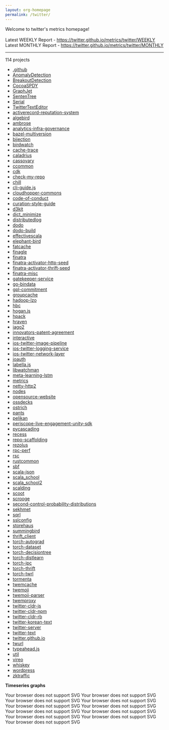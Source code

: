```yaml
---
layout: org-homepage
permalink: /twitter/
---
```

<div class="content-without-graphs">
    Welcome to twitter's metrics homepage!
    <br><br>
    Latest WEEKLY Report - <a href="https://twitter.github.io/metrics/twitter/WEEKLY">https://twitter.github.io/metrics/twitter/WEEKLY</a>
    <br>
    Latest MONTHLY Report - <a href="https://twitter.github.io/metrics/twitter/MONTHLY">https://twitter.github.io/metrics/twitter/MONTHLY</a>
    <br>
    <hr>
    114 projects
<ul>
	<li><a href="/metrics/twitter/.github/WEEKLY">.github</a></li>
	<li><a href="/metrics/twitter/AnomalyDetection/WEEKLY">AnomalyDetection</a></li>
	<li><a href="/metrics/twitter/BreakoutDetection/WEEKLY">BreakoutDetection</a></li>
	<li><a href="/metrics/twitter/CocoaSPDY/WEEKLY">CocoaSPDY</a></li>
	<li><a href="/metrics/twitter/GraphJet/WEEKLY">GraphJet</a></li>
	<li><a href="/metrics/twitter/SentenTree/WEEKLY">SentenTree</a></li>
	<li><a href="/metrics/twitter/Serial/WEEKLY">Serial</a></li>
	<li><a href="/metrics/twitter/TwitterTextEditor/WEEKLY">TwitterTextEditor</a></li>
	<li><a href="/metrics/twitter/activerecord-reputation-system/WEEKLY">activerecord-reputation-system</a></li>
	<li><a href="/metrics/twitter/algebird/WEEKLY">algebird</a></li>
	<li><a href="/metrics/twitter/ambrose/WEEKLY">ambrose</a></li>
	<li><a href="/metrics/twitter/analytics-infra-governance/WEEKLY">analytics-infra-governance</a></li>
	<li><a href="/metrics/twitter/bazel-multiversion/WEEKLY">bazel-multiversion</a></li>
	<li><a href="/metrics/twitter/bijection/WEEKLY">bijection</a></li>
	<li><a href="/metrics/twitter/birdwatch/WEEKLY">birdwatch</a></li>
	<li><a href="/metrics/twitter/cache-trace/WEEKLY">cache-trace</a></li>
	<li><a href="/metrics/twitter/caladrius/WEEKLY">caladrius</a></li>
	<li><a href="/metrics/twitter/cassovary/WEEKLY">cassovary</a></li>
	<li><a href="/metrics/twitter/ccommon/WEEKLY">ccommon</a></li>
	<li><a href="/metrics/twitter/cdk/WEEKLY">cdk</a></li>
	<li><a href="/metrics/twitter/check-my-repo/WEEKLY">check-my-repo</a></li>
	<li><a href="/metrics/twitter/chill/WEEKLY">chill</a></li>
	<li><a href="/metrics/twitter/cli-guide.js/WEEKLY">cli-guide.js</a></li>
	<li><a href="/metrics/twitter/cloudhopper-commons/WEEKLY">cloudhopper-commons</a></li>
	<li><a href="/metrics/twitter/code-of-conduct/WEEKLY">code-of-conduct</a></li>
	<li><a href="/metrics/twitter/curation-style-guide/WEEKLY">curation-style-guide</a></li>
	<li><a href="/metrics/twitter/d3kit/WEEKLY">d3kit</a></li>
	<li><a href="/metrics/twitter/dict_minimize/WEEKLY">dict_minimize</a></li>
	<li><a href="/metrics/twitter/distributedlog/WEEKLY">distributedlog</a></li>
	<li><a href="/metrics/twitter/dodo/WEEKLY">dodo</a></li>
	<li><a href="/metrics/twitter/dodo-build/WEEKLY">dodo-build</a></li>
	<li><a href="/metrics/twitter/effectivescala/WEEKLY">effectivescala</a></li>
	<li><a href="/metrics/twitter/elephant-bird/WEEKLY">elephant-bird</a></li>
	<li><a href="/metrics/twitter/fatcache/WEEKLY">fatcache</a></li>
	<li><a href="/metrics/twitter/finagle/WEEKLY">finagle</a></li>
	<li><a href="/metrics/twitter/finatra/WEEKLY">finatra</a></li>
	<li><a href="/metrics/twitter/finatra-activator-http-seed/WEEKLY">finatra-activator-http-seed</a></li>
	<li><a href="/metrics/twitter/finatra-activator-thrift-seed/WEEKLY">finatra-activator-thrift-seed</a></li>
	<li><a href="/metrics/twitter/finatra-misc/WEEKLY">finatra-misc</a></li>
	<li><a href="/metrics/twitter/gatekeeper-service/WEEKLY">gatekeeper-service</a></li>
	<li><a href="/metrics/twitter/go-bindata/WEEKLY">go-bindata</a></li>
	<li><a href="/metrics/twitter/gpl-commitment/WEEKLY">gpl-commitment</a></li>
	<li><a href="/metrics/twitter/groupcache/WEEKLY">groupcache</a></li>
	<li><a href="/metrics/twitter/hadoop-lzo/WEEKLY">hadoop-lzo</a></li>
	<li><a href="/metrics/twitter/hbc/WEEKLY">hbc</a></li>
	<li><a href="/metrics/twitter/hogan.js/WEEKLY">hogan.js</a></li>
	<li><a href="/metrics/twitter/hpack/WEEKLY">hpack</a></li>
	<li><a href="/metrics/twitter/hraven/WEEKLY">hraven</a></li>
	<li><a href="/metrics/twitter/iago2/WEEKLY">iago2</a></li>
	<li><a href="/metrics/twitter/innovators-patent-agreement/WEEKLY">innovators-patent-agreement</a></li>
	<li><a href="/metrics/twitter/interactive/WEEKLY">interactive</a></li>
	<li><a href="/metrics/twitter/ios-twitter-image-pipeline/WEEKLY">ios-twitter-image-pipeline</a></li>
	<li><a href="/metrics/twitter/ios-twitter-logging-service/WEEKLY">ios-twitter-logging-service</a></li>
	<li><a href="/metrics/twitter/ios-twitter-network-layer/WEEKLY">ios-twitter-network-layer</a></li>
	<li><a href="/metrics/twitter/joauth/WEEKLY">joauth</a></li>
	<li><a href="/metrics/twitter/labella.js/WEEKLY">labella.js</a></li>
	<li><a href="/metrics/twitter/libwatchman/WEEKLY">libwatchman</a></li>
	<li><a href="/metrics/twitter/meta-learning-lstm/WEEKLY">meta-learning-lstm</a></li>
	<li><a href="/metrics/twitter/metrics/WEEKLY">metrics</a></li>
	<li><a href="/metrics/twitter/netty-http2/WEEKLY">netty-http2</a></li>
	<li><a href="/metrics/twitter/nodes/WEEKLY">nodes</a></li>
	<li><a href="/metrics/twitter/opensource-website/WEEKLY">opensource-website</a></li>
	<li><a href="/metrics/twitter/ossdecks/WEEKLY">ossdecks</a></li>
	<li><a href="/metrics/twitter/ostrich/WEEKLY">ostrich</a></li>
	<li><a href="/metrics/twitter/pants/WEEKLY">pants</a></li>
	<li><a href="/metrics/twitter/pelikan/WEEKLY">pelikan</a></li>
	<li><a href="/metrics/twitter/periscope-live-engagement-unity-sdk/WEEKLY">periscope-live-engagement-unity-sdk</a></li>
	<li><a href="/metrics/twitter/pycascading/WEEKLY">pycascading</a></li>
	<li><a href="/metrics/twitter/recess/WEEKLY">recess</a></li>
	<li><a href="/metrics/twitter/repo-scaffolding/WEEKLY">repo-scaffolding</a></li>
	<li><a href="/metrics/twitter/rezolus/WEEKLY">rezolus</a></li>
	<li><a href="/metrics/twitter/rpc-perf/WEEKLY">rpc-perf</a></li>
	<li><a href="/metrics/twitter/rsc/WEEKLY">rsc</a></li>
	<li><a href="/metrics/twitter/rustcommon/WEEKLY">rustcommon</a></li>
	<li><a href="/metrics/twitter/sbf/WEEKLY">sbf</a></li>
	<li><a href="/metrics/twitter/scala-json/WEEKLY">scala-json</a></li>
	<li><a href="/metrics/twitter/scala_school/WEEKLY">scala_school</a></li>
	<li><a href="/metrics/twitter/scala_school2/WEEKLY">scala_school2</a></li>
	<li><a href="/metrics/twitter/scalding/WEEKLY">scalding</a></li>
	<li><a href="/metrics/twitter/scoot/WEEKLY">scoot</a></li>
	<li><a href="/metrics/twitter/scrooge/WEEKLY">scrooge</a></li>
	<li><a href="/metrics/twitter/second-control-probability-distributions/WEEKLY">second-control-probability-distributions</a></li>
	<li><a href="/metrics/twitter/sekhmet/WEEKLY">sekhmet</a></li>
	<li><a href="/metrics/twitter/sqrl/WEEKLY">sqrl</a></li>
	<li><a href="/metrics/twitter/sslconfig/WEEKLY">sslconfig</a></li>
	<li><a href="/metrics/twitter/storehaus/WEEKLY">storehaus</a></li>
	<li><a href="/metrics/twitter/summingbird/WEEKLY">summingbird</a></li>
	<li><a href="/metrics/twitter/thrift_client/WEEKLY">thrift_client</a></li>
	<li><a href="/metrics/twitter/torch-autograd/WEEKLY">torch-autograd</a></li>
	<li><a href="/metrics/twitter/torch-dataset/WEEKLY">torch-dataset</a></li>
	<li><a href="/metrics/twitter/torch-decisiontree/WEEKLY">torch-decisiontree</a></li>
	<li><a href="/metrics/twitter/torch-distlearn/WEEKLY">torch-distlearn</a></li>
	<li><a href="/metrics/twitter/torch-ipc/WEEKLY">torch-ipc</a></li>
	<li><a href="/metrics/twitter/torch-thrift/WEEKLY">torch-thrift</a></li>
	<li><a href="/metrics/twitter/torch-twrl/WEEKLY">torch-twrl</a></li>
	<li><a href="/metrics/twitter/tormenta/WEEKLY">tormenta</a></li>
	<li><a href="/metrics/twitter/twemcache/WEEKLY">twemcache</a></li>
	<li><a href="/metrics/twitter/twemoji/WEEKLY">twemoji</a></li>
	<li><a href="/metrics/twitter/twemoji-parser/WEEKLY">twemoji-parser</a></li>
	<li><a href="/metrics/twitter/twemproxy/WEEKLY">twemproxy</a></li>
	<li><a href="/metrics/twitter/twitter-cldr-js/WEEKLY">twitter-cldr-js</a></li>
	<li><a href="/metrics/twitter/twitter-cldr-npm/WEEKLY">twitter-cldr-npm</a></li>
	<li><a href="/metrics/twitter/twitter-cldr-rb/WEEKLY">twitter-cldr-rb</a></li>
	<li><a href="/metrics/twitter/twitter-korean-text/WEEKLY">twitter-korean-text</a></li>
	<li><a href="/metrics/twitter/twitter-server/WEEKLY">twitter-server</a></li>
	<li><a href="/metrics/twitter/twitter-text/WEEKLY">twitter-text</a></li>
	<li><a href="/metrics/twitter/twitter.github.io/WEEKLY">twitter.github.io</a></li>
	<li><a href="/metrics/twitter/twurl/WEEKLY">twurl</a></li>
	<li><a href="/metrics/twitter/typeahead.js/WEEKLY">typeahead.js</a></li>
	<li><a href="/metrics/twitter/util/WEEKLY">util</a></li>
	<li><a href="/metrics/twitter/vireo/WEEKLY">vireo</a></li>
	<li><a href="/metrics/twitter/whiskey/WEEKLY">whiskey</a></li>
	<li><a href="/metrics/twitter/wordpress/WEEKLY">wordpress</a></li>
	<li><a href="/metrics/twitter/zktraffic/WEEKLY">zktraffic</a></li>
</ul>

</div>
<div class="graph-container">

<p><b>Timeseries graphs</b></p>
<div class="row">
	<object class="cell" type="image/svg+xml" data="{{ site.url }}{{ site.baseurl }}/graphs/twitter/timeseries_pullRequests.svg">
		Your browser does not support SVG
	</object>
	<object class="cell" type="image/svg+xml" data="{{ site.url }}{{ site.baseurl }}/graphs/twitter/timeseries_issues.svg">
		Your browser does not support SVG
	</object>
	<object class="cell" type="image/svg+xml" data="{{ site.url }}{{ site.baseurl }}/graphs/twitter/timeseries_watchers.svg">
		Your browser does not support SVG
	</object>
	<object class="cell" type="image/svg+xml" data="{{ site.url }}{{ site.baseurl }}/graphs/twitter/timeseries_forkCount.svg">
		Your browser does not support SVG
	</object>
	<object class="cell" type="image/svg+xml" data="{{ site.url }}{{ site.baseurl }}/graphs/twitter/timeseries_closedIssues.svg">
		Your browser does not support SVG
	</object>
	<object class="cell" type="image/svg+xml" data="{{ site.url }}{{ site.baseurl }}/graphs/twitter/timeseries_closedPullRequests.svg">
		Your browser does not support SVG
	</object>
	<object class="cell" type="image/svg+xml" data="{{ site.url }}{{ site.baseurl }}/graphs/twitter/timeseries_openPullRequests.svg">
		Your browser does not support SVG
	</object>
	<object class="cell" type="image/svg+xml" data="{{ site.url }}{{ site.baseurl }}/graphs/twitter/timeseries_stargazers.svg">
		Your browser does not support SVG
	</object>
	<object class="cell" type="image/svg+xml" data="{{ site.url }}{{ site.baseurl }}/graphs/twitter/timeseries_no_of_repos.svg">
		Your browser does not support SVG
	</object>
	<object class="cell" type="image/svg+xml" data="{{ site.url }}{{ site.baseurl }}/graphs/twitter/timeseries_mergedPullRequests.svg">
		Your browser does not support SVG
	</object>
	<object class="cell" type="image/svg+xml" data="{{ site.url }}{{ site.baseurl }}/graphs/twitter/timeseries_openIssues.svg">
		Your browser does not support SVG
	</object>
</div>

</div>
